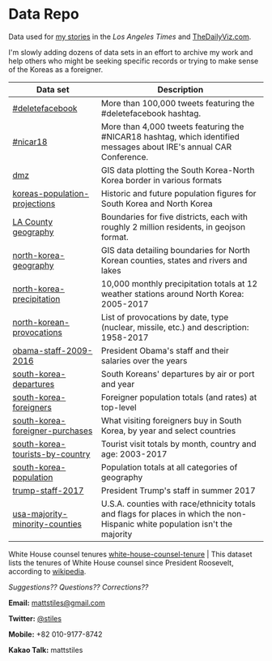 # Data Repo
Data used for [my stories](http://thedailyviz.com/matt-stiles-los-angeles-times-stories/) in the *Los Angeles Times* and [TheDailyViz.com](http://www.thedailyviz.com). 

I'm slowly adding dozens of data sets in an effort to archive my work and help others who might be seeking specific records or trying to make sense of the Koreas as a foreigner.

Data set | Description
------------ | -------------
[#deletefacebook](https://github.com/mattstiles/data/tree/master/%23detetefacebook) | More than 100,000 tweets featuring the #deletefacebook hashtag.
[#nicar18](https://github.com/mattstiles/data/tree/master/%23nicar18) | More than 4,000 tweets featuring the #NICAR18 hashtag, which identified messages about IRE's annual CAR Conference.
[dmz](https://github.com/mattstiles/data/tree/master/dmz) | GIS data plotting the South Korea-North Korea border in various formats
[koreas-population-projections](https://github.com/mattstiles/data/tree/master/koreas-population-projections) | Historic and future population figures for South Korea and North Korea
[LA County geography](https://github.com/stiles/data/blob/master/la-county-geography/) | Boundaries for five districts, each with roughly 2 million residents, in geojson format.
[north-korea-geography](https://github.com/mattstiles/data/tree/master/north-korea-geography) | GIS data detailing boundaries for North Korean counties, states and rivers and lakes
[north-korea-precipitation](https://github.com/mattstiles/data/tree/master/north-korea-precipitation) | 10,000 monthly precipitation totals at 12 weather stations around North Korea: 2005-2017
[north-korean-provocations](https://github.com/mattstiles/data/tree/master/north-korean-provocations) | List of provocations by date, type (nuclear, missile, etc.) and description: 1958-2017
[obama-staff-2009-2016](https://github.com/mattstiles/data/tree/master/obama-staff-2009-2016) | President Obama's staff and their salaries over the years
[south-korea-departures](https://github.com/mattstiles/data/tree/master/south-korea-departures) | South Koreans' departures by air or port and year 
[south-korea-foreigners](https://github.com/mattstiles/data/tree/master/south-korea-foreigners) | Foreigner population totals (and rates) at top-level
[south-korea-foreigner-purchases](https://github.com/mattstiles/data/tree/master/south-korea-foreigner-purchases) | What visiting foreigners buy in South Korea, by year and select countries 
[south-korea-tourists-by-country](https://github.com/mattstiles/data/tree/master/south-korea-tourists-by-country) | Tourist visit totals by month, country and age: 2003-2017
[south-korea-population](https://github.com/mattstiles/data/tree/master/south-korea-population) | Population totals at all categories of geography
[trump-staff-2017](https://github.com/mattstiles/data/tree/master/trump-staff-2017) | President Trump's staff in summer 2017
[usa-majority-minority-counties](https://github.com/mattstiles/data/tree/master/usa-majority-minority-counties) | U.S.A. counties with race/ethnicity totals and flags for places in which the non-Hispanic white population isn't the majority
White House counsel tenures
[white-house-counsel-tenure](https://github.com/mattstiles/data/tree/master/white-house-counsel-tenure) | This dataset lists the tenures of White House counsel since President Roosevelt, according to [wikipedia](https://en.wikipedia.org/wiki/White_House_Counsel).


*Suggestions?? Questions?? Corrections??*

**Email:** [mattstiles@gmail.com](mailto:mattstiles@gmail.com)

**Twitter:** [@stiles](http://www.twitter.com/stiles)

**Mobile:** +82 010-9177-8742

**Kakao Talk:** mattstiles